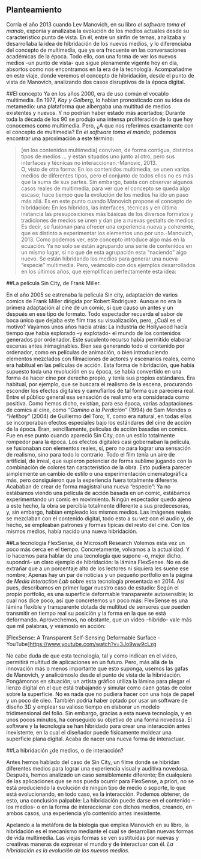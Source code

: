 ## Planteamiento
Corría el año 2013 cuando Lev Manovich, en su libro *el software toma el mando*, exponía y analizaba la evolución de los medios actuales desde su característico punto de vista. En él, entre un sinfín de temas, analizaba y desarrollaba la idea de hibridación de los nuevos medios, y lo diferenciaba del concepto de multimedia, que ya era frecuente en las conversaciones académicas de la época. Todo ello, con una forma de ver los nuevos medios -un punto de vista- que sigue plenamente vigente hoy en día, absortos como nos encontramos en la era de la tecnología. 
Acompañadme en este viaje, donde veremos el concepto de hibridación, desde el punto de vista de Manovich, analizando dos casos disruptivos de la época digital. 

##El concepto
Ya en los años 2000, era de uso común el vocablo multimedia. En 1977, *Kay y Golberg*, lo habían pronosticado con su idea de metamedio: una plataforma que albergaba una multitud de medios existentes y nuevos. Y no podrían haber estado más acertados; Durante toda la década de los 90 se produjo una intensa proliferación de lo que hoy conocemos como multimedia. 
Pero, ¿A que nos referimos exactamente con el concepto de multimedia? En *el software toma el mando*, podemos encontrar una aproximación a este término:
>[en los contenidos multimedia] conviven, de forma contigua, distintos tipos de medios … y están situados uno junto al otro, pero sus interfaces y técnicas no interaccionan.-Manovic, 2013.  
O, visto de otra forma: En los contenidos multimedia, se unen varios medios de diferentes tipos, pero el conjunto de todos ellos no es más que la suma de sus partes. Sin embargo, basta con observar algunos casos reales de multimedia, para ver que el concepto se queda algo escaso; hace tiempo que la evolución de los medios ha ido un paso más allá. Es en este punto cuando Manovich propone el concepto de hibridación: 
>En los híbridos, las interfaces, técnicas y en última instancia las presuposiciones más básicas de los diversos formatos y tradiciones de medios se unen y dan pie a nuevas gestalts de medios. Es decir, se fusionan para ofrecer una experiencia nueva y coherente, que es distinto a experimentar los elementos uno por uno.-Manovich, 2013. 
Como podemos ver, este concepto introduce algo más en la ecuación. Ya no solo se están agrupando una serie de contenidos en un mismo lugar, si no que de esta agrupación esta “naciendo” algo nuevo. Se están hibridando los medios para generar una nueva “especie” multimedia. 
Pero, veámoslo con dos ejemplos desarrollados en los últimos años, que ejemplifican perfectamente esta idea: 



##La película Sin City, de Frank Miller. 

En el año 2005 se estrenaba la película Sin city, adaptación de varios comics de Frank Miller dirigida por Robert Rodriguez. Aunque no era la primera adaptación al cine de un comic, sí que causo un antes y un después en ese tipo de formato. Todo espectador recuerda el sabor de boca único que dejaba este film tras su visualización, pero, ¿Cuál es el motivo?
Vayamos unos años hacia atrás: La industria de Hollywood hacía tiempo que había explorado –y explotado- el mundo de los contenidos generados por ordenador. Este suculento recurso había permitido elaborar escenas antes inimaginables. Bien sea generando todo el contenido por ordenador, como en películas de animación, o bien introduciendo elementos mezclados con filmaciones de actores y escenarios reales, como era habitual en las películas de acción. 
Esta forma de hibridación, que había supuesto toda una revolución en su época, se había convertido en una forma de hacer cine por derecho propio, y tenía sus propios estándares. Era habitual, por ejemplo, que se buscara el realismo de la escena, procurando esconder los efectos digitales y camuflarlos de tal forma que pareciera real. Entre el público general esa sensación de realismo era considerada como positiva. 
Como hemos dicho, existían, para esa época, varias adaptaciones de comics al cine, como *“Camino a la Perdición”* (1994) de Sam Mendes o *“Hellboy”* (2004) de Guillermo del Toro; Y, como era natural, en todas ellas se incorporaban efectos especiales bajo los estándares del cine de acción de la época. 
Eran, sencillamente, películas de acción basadas en comics. 
Fue en ese punto cuando apareció Sin City, con un estilo totalmente rompedor para la época. Los efectos digitales casi gobernaban la película, se fusionaban con elementos reales, sí, pero no para lograr una sensación de realismo, sino para todo lo contrario. Todo el film tenía un aire de artificial, de irreal, que supieron potenciar de forma sublime jugando con la combinación de colores tan característico de la obra. 
Esto pudiera parecer simplemente un cambio de estilo o una experimentación cinematográfica más, pero consiguieron que la experiencia fuera totalmente diferente. Acababan de crear de forma magistral una nueva “especie”: Ya no estábamos viendo una película de acción basada en un comic, estábamos experimentando un comic en movimiento. 
Ningún espectador quedo ajeno a este hecho, la obra se percibía totalmente diferente a sus predecesoras, y, sin embargo, habían empleado los mismos medios. Las imágenes reales se mezclaban con el contenido digital, todo esto a su vez con el audio y, de hecho, se empleaban patrones y formas típicas del resto del cine. 
Con los mismos medios, había nacido una nueva hibridación. 



##La tecnología FlexSense, de Microsoft Research
Volemos esta vez un poco más cerca en el tiempo. Concretamente, volvamos a la actualidad. Y lo hacemos para hablar de una tecnología que supone –o, mejor dicho, supondrá- un claro ejemplo de hibridación: la lámina FlexSense. 
No es de extrañar que a un porcentaje alto de los lectores ni siquiera les suene ese nombre; Apenas hay un par de noticias y un pequeño portfolio en la página de *Media Interaction Lab* sobre esta tecnología presentada en 2014. Así pues, describamos en primer lugar nuestro caso de estudio:
Según el propio portfolio, es una superficie deformable transparente autosensible; lo cual nos dice poco, así que concretemos un poco más: FlexSense es una lámina flexible y transparente dotada de multitud de sensores que pueden transmitir en tiempo real su posición y la forma en la que se está deformando. Aprovechemos, no obstante, que un video –hibrido- vale más que mil palabras, y veámoslo en acción: 

[FlexSense: A Transparent Self-Sensing Deformable Surface - YouTube]https://www.youtube.com/watch?v=3Jo9ww9cLzg

No cabe duda de que esta tecnología, tal y como indican en el video, permitirá multitud de aplicaciones en un futuro. Pero, más allá de la innovación más o menos importante que esto suponga, usemos las gafas de Manovich, y analicémoslo desde el punto de vista de la hibridación. 
Pongámonos en situación; un artista gráfico utiliza la lámina para plegar el lienzo digital en el que está trabajando y simular como caen gotas de color sobre la superficie. No es nada que no pudiera hacer con una hoja de papel y un poco de oleo. También podría haber optado por usar un software de diseño 3D y emplear su valioso tiempo en elaborar un modelo tridimensional del folio. Sin embargo, gracias a esta nueva tecnología, y en unos pocos minutos, ha conseguido su objetivo de una forma novedosa. 
El software y la tecnología se han hibridado para crear una interacción antes inexistente, en la cual el diseñador puede físicamente moldear una superficie plana digital. Acaba de nacer una nueva forma de interactuar. 

##La hibridación ¿de medios, o de interacción?

Antes hemos hablado del caso de Sin City, un filme donde se hibridan diferentes medios para lograr una experiencia visual y auditiva novedosa. Después, hemos analizado un caso sensiblemente diferente; En cualquiera de las aplicaciones que se nos pueda ocurrir para FlexSense, a priori, no se está produciendo la evolución de ningún tipo de medio o soporte, lo que está evolucionando, en todo caso, es la interacción.
Podemos obtener, de esto, una conclusión palpable: La hibridación puede darse en el contenido –los medios- o en la forma de interaccionar con dichos medios, creando, en ambos casos, una experiencia y/o contenido antes inexistente. 


Apelando a la metáfora de la biología que emplea Manovich en su libro, la hibridación es el mecanismo mediante el cual se desarrollan nuevas formas de vida multimedia. Las viejas formas se ven sustituidas por nuevas y creativas maneras de expresar el mundo y de interactuar con él.
*La hibridación es la evolución de los nuevos medios*. 
